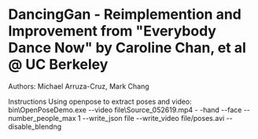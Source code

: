 # DancingGan - Reimplemention and Improvement from "Everybody Dance Now" by Caroline Chan, et al @ UC Berkeley

Authors: Michael Arruza-Cruz, Mark Chang

Instructions
Using openpose to extract poses and video:
bin\OpenPoseDemo.exe --video file\Source_052619.mp4 - -hand --face --number_people_max 1 --write_json file --write_video file/poses.avi --disable_blendng




